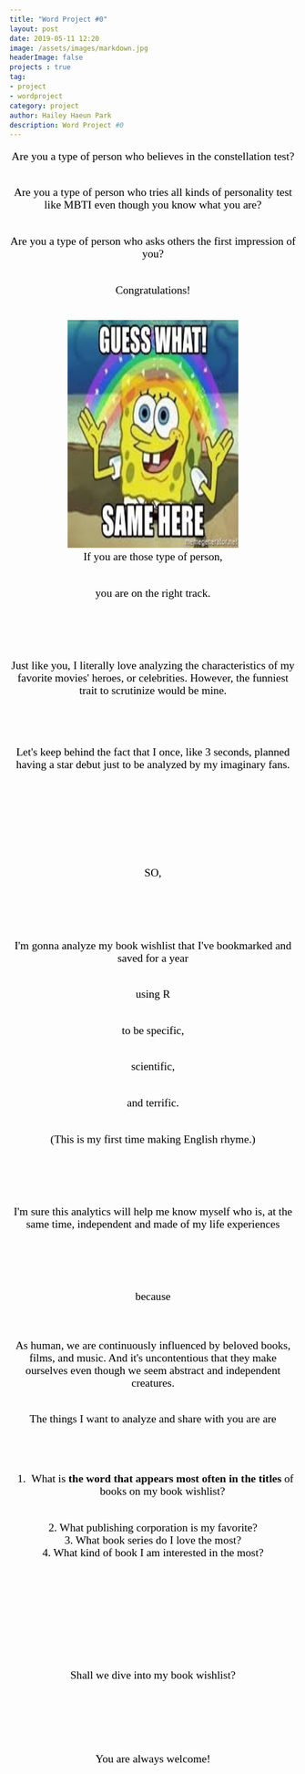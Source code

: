 ```yaml
---
title: "Word Project #0"
layout: post
date: 2019-05-11 12:20
image: /assets/images/markdown.jpg
headerImage: false
projects : true
tag:
- project
- wordproject
category: project
author: Hailey Haeun Park
description: Word Project #0
---
```


<html>
<div style="text-align:center;
  font-family:Times new roman;
  font-size:140%;
  color:black">

Are you a type of person who believes in the constellation test? <br><br>


Are you a type of person who tries all kinds of personality test like MBTI even though you know what you are?<br><br>


Are you a type of person who asks others the first impression of you?<br><br>

Congratulations!<br><br>

<img src="/assets/images/samehere.jpeg"
     alt="Same here!"
     style="width:300px; height:400px;" />
<br>
If you are those type of person, <br><br>

you are on the right track.<br><br><br>

​

Just like you, I literally love analyzing the characteristics of my favorite movies' heroes, or celebrities. However, the funniest trait to scrutinize would be mine.
<br><br><br>
​

Let's keep behind the fact that I once, like 3 seconds, planned having a star debut just to be analyzed by my imaginary fans.

​<br><br><br><br>

​

SO,

​<br><br><br>

I'm gonna analyze my book wishlist that I've bookmarked and saved for a year <br><br>

using R <br><br>

to be specific,<br><br>

scientific,<br><br>

and terrific.<br><br>

(This is my first time making English rhyme.)<br><br><br>

​

I'm sure this analytics will help me know myself who is, at the same time, independent and made of my life experiences<br><br><br>

​

because<br><br><br>



As human, we are continuously influenced by beloved books, films, and music. And it's uncontentious that they make ourselves even though we seem abstract and independent creatures.  <br><br>


The things I want to analyze and share with you are are<br><br>

​

1. What is <span style="font-color:red;"><strong> the word that appears most often in the titles</strong></span> of books on my book wishlist?
<br>
2. What publishing corporation is my favorite?
<br>
3. What book series do I love the most?
<br>
4. What kind of book I am interested in the most?
<br><br><br><br>
​

​
​
<br><br>
​

Shall we dive into my book wishlist?

​<br><br>

​

You are always welcome!<br>

​</div>

</html>
